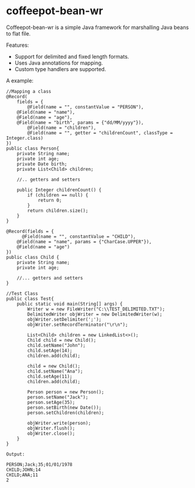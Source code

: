 coffeepot-bean-wr
=================

Coffeepot-bean-wr is a simple Java framework for marshalling Java beans to flat file.

Features: 
  - Support for delimited and fixed length formats.
  - Uses Java annotations for mapping.
  - Custom type handlers are supported.
	
A example:

	//Mapping a class
	@Record( 
		fields = {
			@Field(name = "", constantValue = "PERSON"),
	    @Field(name = "name"),
	    @Field(name = "age"),
	    @Field(name = "birth", params = {"dd/MM/yyyy"}),
			@Field(name = "children"),
			@Field(name = "", getter = "childrenCount", classType = Integer.class)
	})
	public class Person{
		private String name;
		private int age;
		private Date birth;
		private List<Child> children;
		
		//.. getters and setters
		
	    public Integer childrenCount() {
	        if (children == null) {
	            return 0;
	        }
	        return children.size();
	    }	
	}
	
	@Record(fields = {
		  @Field(name = "", constantValue = "CHILD"),
	    @Field(name = "name", params = {"CharCase.UPPER"}),
	    @Field(name = "age")
	})
	public class Child {
	    private String name;
	    private int age;
		
		//... getters and setters
	}
	
	//Test Class
	public class Test{
		public static void main(String[] args) {
			Writer w = new FileWriter("C:\\TEST_DELIMITED.TXT");
			DelimitedWriter objWriter = new DelimitedWriter(w);
			objWriter.setDelimiter(';');	
			objWriter.setRecordTerminator("\r\n");
			
			List<Child> children = new LinkedList<>();
			Child child = new Child();
			child.setName("John");
			child.setAge(14);
			children.add(child);
	
			child = new Child();
			child.setName("Ana");
			child.setAge(11);
			children.add(child);
			
			Person person = new Person();
			person.setName("Jack");
			person.setAge(35);
			person.setBirth(new Date());
			person.setChildren(children);
			
			objWriter.write(person);
			objWriter.flush();
			objWriter.close();	
		}
	}
	
	Output:
	
	PERSON;Jack;35;01/01/1978
	CHILD;JOHN;14
	CHILD;ANA;11
	2
